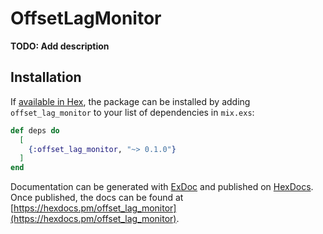 # OffsetLagMonitor

**TODO: Add description**

## Installation

If [available in Hex](https://hex.pm/docs/publish), the package can be installed
by adding `offset_lag_monitor` to your list of dependencies in `mix.exs`:

```elixir
def deps do
  [
    {:offset_lag_monitor, "~> 0.1.0"}
  ]
end
```

Documentation can be generated with [ExDoc](https://github.com/elixir-lang/ex_doc)
and published on [HexDocs](https://hexdocs.pm). Once published, the docs can
be found at [https://hexdocs.pm/offset_lag_monitor](https://hexdocs.pm/offset_lag_monitor).

